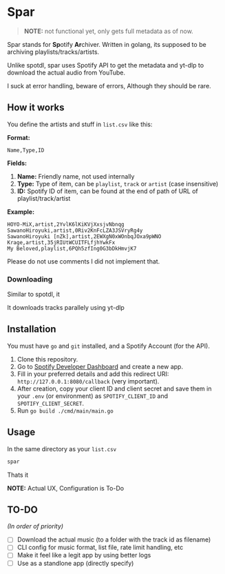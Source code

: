 # Spar

> **NOTE:** not functional yet, only gets full metadata as of now.

Spar stands for **Sp**otify **Ar**chiver.
Written in golang, its supposed to be archiving playlists/tracks/artists.

Unlike spotdl, spar uses Spotify API to get the metadata and yt-dlp to download the actual audio from YouTube.

I suck at error handling, beware of errors, Although they should be rare.

## How it works

You define the artists and stuff in `list.csv` like this:

**Format:**

```csv
Name,Type,ID
```

**Fields:**

1. **Name:** Friendly name, not used internally
2. **Type:** Type of item, can be `playlist`, `track` or `artist` (case insensitive)
3. **ID:** Spotify ID of item, can be found at the end of path of URL of playlist/track/artist

**Example:**

```csv
HOYO-MiX,artist,2YvlK6lKiKVjXxsjvNbnqg
SawanoHiroyuki,artist,0Riv2KnFcLZA3JSVryRg4y
SawanoHiroyuki [nZk],artist,2EWXgN0xWOnbqJOxa9pWNO
Krage,artist,35jRIUtWCUITFLfjhYwkFx
My Beloved,playlist,6PQh5zfIng0G3bDkHmvjK7
```

Please do not use comments I did not implement that.

### Downloading

Similar to spotdl, it 

It downloads tracks parallely using yt-dlp

## Installation

You must have `go` and `git` installed, and a Spotify Account (for the API).

1. Clone this repository.
2. Go to [Spotify Developer Dashboard](https://developer.spotify.com/dashboard) and create a new app.
3. Fill in your preferred details and add this redirect URI: `http://127.0.0.1:8080/callback` (very important).
4. After creation, copy your client ID and client secret and save them in your `.env` (or environment) as `SPOTIFY_CLIENT_ID` and `SPOTIFY_CLIENT_SECRET`.
5. Run `go build ./cmd/main/main.go`

## Usage

In the same directory as your `list.csv`

```bash
spar
```

Thats it

**NOTE:** Actual UX, Configuration is To-Do

## TO-DO

*(In order of priority)*

- [ ] Download the actual music (to a folder with the track id as filename)
- [ ] CLI config for music format, list file, rate limit handling, etc
- [ ] Make it feel like a legit app by using better logs
- [ ] Use as a standlone app (directly specify)
